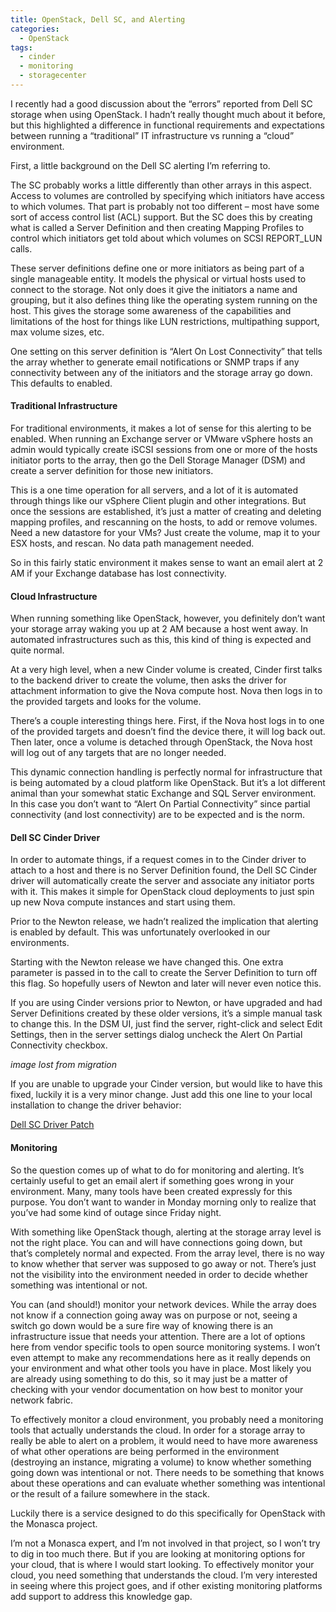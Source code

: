 ```yaml
---
title: OpenStack, Dell SC, and Alerting
categories:
  - OpenStack
tags:
  - cinder
  - monitoring
  - storagecenter
---
```


I recently had a good discussion about the “errors” reported from Dell SC
storage when using OpenStack. I hadn’t really thought much about it before, but
this highlighted a difference in functional requirements and expectations
between running a “traditional” IT infrastructure vs running a “cloud”
environment.

First, a little background on the Dell SC alerting I’m referring to.

The SC probably works a little differently than other arrays in this aspect.
Access to volumes are controlled by specifying which initiators have access to
which volumes. That part is probably not too different – most have some sort of
access control list (ACL) support. But the SC does this by creating what is
called a Server Definition and then creating Mapping Profiles to control which
initiators get told about which volumes on SCSI REPORT_LUN calls.

These server definitions define one or more initiators as being part of a
single manageable entity. It models the physical or virtual hosts used to
connect to the storage. Not only does it give the initiators a name and
grouping, but it also defines thing like the operating system running on the
host. This gives the storage some awareness of the capabilities and limitations
of the host for things like LUN restrictions, multipathing support, max volume
sizes, etc.

One setting on this server definition is “Alert On Lost Connectivity” that
tells the array whether to generate email notifications or SNMP traps if any
connectivity between any of the initiators and the storage array go down. This
defaults to enabled.

#### Traditional Infrastructure

For traditional environments, it makes a lot of sense for this alerting to be
enabled. When running an Exchange server or VMware vSphere hosts an admin would
typically create iSCSI sessions from one or more of the hosts initiator ports
to the array, then go the Dell Storage Manager (DSM) and create a server
definition for those new initiators.

This is a one time operation for all servers, and a lot of it is automated
through things like our vSphere Client plugin and other integrations. But once
the sessions are established, it’s just a matter of creating and deleting
mapping profiles, and rescanning on the hosts, to add or remove volumes. Need a
new datastore for your VMs? Just create the volume, map it to your ESX hosts,
and rescan. No data path management needed.

So in this fairly static environment it makes sense to want an email alert at 2
AM if your Exchange database has lost connectivity.

#### Cloud Infrastructure

When running something like OpenStack, however, you definitely don’t want your
storage array waking you up at 2 AM because a host went away. In automated
infrastructures such as this, this kind of thing is expected and quite normal.

At a very high level, when a new Cinder volume is created, Cinder first talks
to the backend driver to create the volume, then asks the driver for attachment
information to give the Nova compute host. Nova then logs in to the provided
targets and looks for the volume.

There’s a couple interesting things here. First, if the Nova host logs in to
one of the provided targets and doesn’t find the device there, it will log back
out. Then later, once a volume is detached through OpenStack, the Nova host
will log out of any targets that are no longer needed.

This dynamic connection handling is perfectly normal for infrastructure that is
being automated by a cloud platform like OpenStack. But it’s a lot different
animal than your somewhat static Exchange and SQL Server environment. In this
case you don’t want to “Alert On Partial Connectivity” since partial
connectivity (and lost connectivity) are to be expected and is the norm.

#### Dell SC Cinder Driver

In order to automate things, if a request comes in to the Cinder driver to
attach to a host and there is no Server Definition found, the Dell SC Cinder
driver will automatically create the server and associate any initiator ports
with it. This makes it simple for OpenStack cloud deployments to just spin up
new Nova compute instances and start using them.

Prior to the Newton release, we hadn’t realized the implication that alerting
is enabled by default. This was unfortunately overlooked in our environments.

Starting with the Newton release we have changed this. One extra parameter is
passed in to the call to create the Server Definition to turn off this flag. So
hopefully users of Newton and later will never even notice this.

If you are using Cinder versions prior to Newton, or have upgraded and had
Server Definitions created by these older versions, it’s a simple manual task
to change this. In the DSM UI, just find the server, right-click and select
Edit Settings, then in the server settings dialog uncheck the Alert On Partial
Connectivity checkbox.

_image lost from migration_

If you are unable to upgrade your Cinder version, but would like to have this
fixed, luckily it is a very minor change. Just add this one line to your local
installation to change the driver behavior:

[Dell SC Driver Patch](https://review.openstack.org/#/c/369770/1/cinder/volume/drivers/dell/dell_storagecenter_api.py)

#### Monitoring

So the question comes up of what to do for monitoring and alerting. It’s
certainly useful to get an email alert if something goes wrong in your
environment. Many, many tools have been created expressly for this purpose. You
don’t want to wander in Monday morning only to realize that you’ve had some
kind of outage since Friday night.

With something like OpenStack though, alerting at the storage array level is
not the right place. You can and will have connections going down, but that’s
completely normal and expected. From the array level, there is no way to know
whether that server was supposed to go away or not. There’s just not the
visibility into the environment needed in order to decide whether something was
intentional or not.

You can (and should!) monitor your network devices. While the array does not
know if a connection going away was on purpose or not, seeing a switch go down
would be a sure fire way of knowing there is an infrastructure issue that needs
your attention. There are a lot of options here from vendor specific tools to
open source monitoring systems. I won’t even attempt to make any
recommendations here as it really depends on your environment and what other
tools you have in place. Most likely you are already using something to do
this, so it may just be a matter of checking with your vendor documentation on
how best to monitor your network fabric.

To effectively monitor a cloud environment, you probably need a monitoring
tools that actually understands the cloud. In order for a storage array to
really be able to alert on a problem, it would need to have more awareness of
what other operations are being performed in the environment (destroying an
instance, migrating a volume) to know whether something going down was
intentional or not. There needs to be something that knows about these
operations and can evaluate whether something was intentional or the result of
a failure somewhere in the stack.

Luckily there is a service designed to do this specifically for OpenStack with
the Monasca project.

I’m not a Monasca expert, and I’m not involved in that project, so I won’t try
to dig in too much there. But if you are looking at monitoring options for your
cloud, that is where I would start looking. To effectively monitor your cloud,
you need something that understands the cloud. I’m very interested in seeing
where this project goes, and if other existing monitoring platforms add support
to address this knowledge gap.

